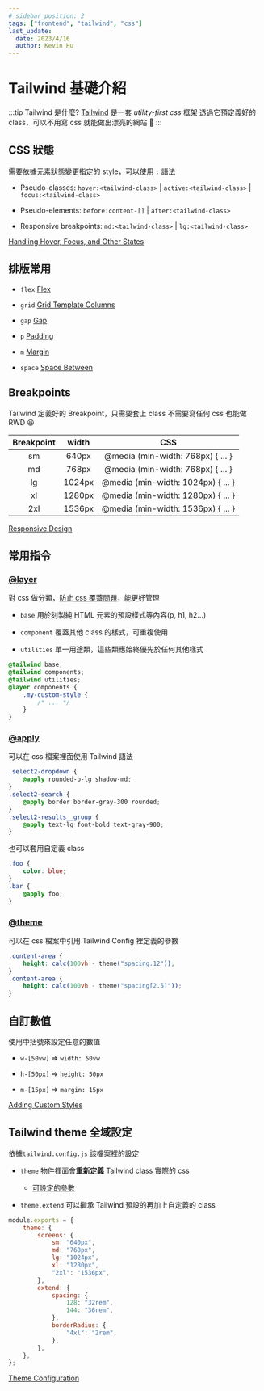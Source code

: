 ```yaml
---
# sidebar_position: 2
tags: ["frontend", "tailwind", "css"]
last_update:
  date: 2023/4/16
  author: Kevin Hu
---
```


# Tailwind 基礎介紹

:::tip Tailwind 是什麼?
[Tailwind](https://tailwindcss.com/) 是一套 _utility-first css_ 框架
透過它預定義好的 class，可以不用寫 css 就能做出漂亮的網站 :tada:
:::

## CSS 狀態

需要依據元素狀態變更指定的 style，可以使用 `:` 語法

- Pseudo-classes: `hover:<tailwind-class>` | `active:<tailwind-class>` | `focus:<tailwind-class>`

- Pseudo-elements: `before:content-[]` | `after:<tailwind-class>`

- Responsive breakpoints: `md:<tailwind-class>` | `lg:<tailwind-class>`

[Handling Hover, Focus, and Other States](https://tailwindcss.com/docs/hover-focus-and-other-states)

## 排版常用

- `flex` [Flex](https://tailwindcss.com/docs/flex)

- `grid` [Grid Template Columns](https://tailwindcss.com/docs/grid-template-columns)

- `gap` [Gap](https://tailwindcss.com/docs/gap)

- `p` [Padding](https://tailwindcss.com/docs/padding)

- `m` [Margin](https://tailwindcss.com/docs/margin)

- `space` [Space Between](https://tailwindcss.com/docs/space)

## Breakpoints

Tailwind 定義好的 Breakpoint，只需要套上 class 不需要寫任何 css 也能做 RWD :laughing:

| Breakpoint | width  |                CSS                 |
| :--------: | :----: | :--------------------------------: |
|     sm     | 640px  | @media (min-width: 768px) { ... }  |
|     md     | 768px  | @media (min-width: 768px) { ... }  |
|     lg     | 1024px | @media (min-width: 1024px) { ... } |
|     xl     | 1280px | @media (min-width: 1280px) { ... } |
|    2xl     | 1536px | @media (min-width: 1536px) { ... } |

[Responsive Design](https://tailwindcss.com/docs/responsive-design)

## 常用指令

### [**@layer**](https://tailwindcss.com/docs/adding-custom-styles#using-css-and-layer)

對 css 做分類，[防止 css 覆蓋問題](https://tailwindcss.com/docs/adding-custom-styles#using-css-and-layer)，能更好管理

- `base` 用於刻製純 HTML 元素的預設樣式等內容(p, h1, h2...)

- `component` 覆蓋其他 class 的樣式，可重複使用

- `utilities` 單一用途類，這些類應始終優先於任何其他樣式

```css {linenos=true}
@tailwind base;
@tailwind components;
@tailwind utilities;
@layer components {
	.my-custom-style {
		/* ... */
	}
}
```

### [**@apply**](https://tailwindcss.com/docs/reusing-styles#extracting-classes-with-apply)

可以在 css 檔案裡面使用 Tailwind 語法

```css {linenos=true}
.select2-dropdown {
	@apply rounded-b-lg shadow-md;
}
.select2-search {
	@apply border border-gray-300 rounded;
}
.select2-results__group {
	@apply text-lg font-bold text-gray-900;
}
```

也可以套用自定義 class

```css {linenos=true}
.foo {
	color: blue;
}
.bar {
	@apply foo;
}
```

### [**@theme**](https://tailwindcss.com/docs/functions-and-directives#theme)

可以在 css 檔案中引用 Tailwind Config 裡定義的參數

```css {linenos=true}
.content-area {
	height: calc(100vh - theme("spacing.12"));
}
.content-area {
	height: calc(100vh - theme("spacing[2.5]"));
}
```

## 自訂數值

使用中括號來設定任意的數值

- `w-[50vw]` ⇒ `width: 50vw`

- `h-[50px]` ⇒ `height: 50px`

- `m-[15px]` ⇒ `margin: 15px`

[Adding Custom Styles](https://tailwindcss.com/docs/adding-custom-styles#using-arbitrary-values)

## Tailwind theme 全域設定

依據`tailwind.config.js` 該檔案裡的設定

- `theme` 物件裡面會**重新定義** Tailwind class 實際的 css

  - [可設定的參數](https://tailwindcss.com/docs/theme#configuration-reference)

- `theme.extend` 可以繼承 Tailwind 預設的再加上自定義的 class

```js {linenos=true}
module.exports = {
	theme: {
		screens: {
			sm: "640px",
			md: "768px",
			lg: "1024px",
			xl: "1280px",
			"2xl": "1536px",
		},
		extend: {
			spacing: {
				128: "32rem",
				144: "36rem",
			},
			borderRadius: {
				"4xl": "2rem",
			},
		},
	},
};
```

[Theme Configuration](https://tailwindcss.com/docs/theme)
